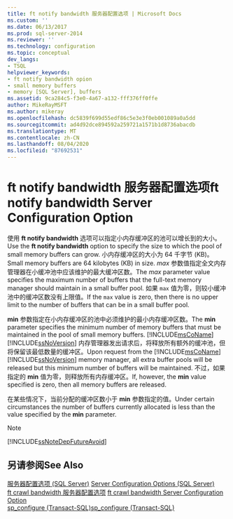 ```yaml
---
title: ft notify bandwidth 服务器配置选项 | Microsoft Docs
ms.custom: ''
ms.date: 06/13/2017
ms.prod: sql-server-2014
ms.reviewer: ''
ms.technology: configuration
ms.topic: conceptual
dev_langs:
- TSQL
helpviewer_keywords:
- ft notify bandwidth opion
- small memory buffers
- memory [SQL Server], buffers
ms.assetid: 9ca284c5-f3e0-4a67-a132-fff376ff0ffe
author: MikeRayMSFT
ms.author: mikeray
ms.openlocfilehash: dc5839f699d55edf86c5e3e3f0eb001089a0a5dd
ms.sourcegitcommit: ad4d92dce894592a259721a1571b1d8736abacdb
ms.translationtype: MT
ms.contentlocale: zh-CN
ms.lasthandoff: 08/04/2020
ms.locfileid: "87692531"
---
```

# <a name="ft-notify-bandwidth-server-configuration-option"></a><span data-ttu-id="07dd3-102">ft notify bandwidth 服务器配置选项</span><span class="sxs-lookup"><span data-stu-id="07dd3-102">ft notify bandwidth Server Configuration Option</span></span>
  <span data-ttu-id="07dd3-103">使用 **ft notify bandwidth** 选项可以指定小内存缓冲区的池可以增长到的大小。</span><span class="sxs-lookup"><span data-stu-id="07dd3-103">Use the **ft notify bandwidth** option to specify the size to which the pool of small memory buffers can grow.</span></span> <span data-ttu-id="07dd3-104">小内存缓冲区的大小为 64 千字节 (KB)。</span><span class="sxs-lookup"><span data-stu-id="07dd3-104">Small memory buffers are 64 kilobytes (KB) in size.</span></span> <span data-ttu-id="07dd3-105">*max* 参数值指定全文内存管理器在小缓冲池中应该维护的最大缓冲区数。</span><span class="sxs-lookup"><span data-stu-id="07dd3-105">The *max* parameter value specifies the maximum number of buffers that the full-text memory manager should maintain in a small buffer pool.</span></span> <span data-ttu-id="07dd3-106">如果 `max` 值为零，则较小缓冲池中的缓冲区数没有上限值。</span><span class="sxs-lookup"><span data-stu-id="07dd3-106">If the `max` value is zero, then there is no upper limit to the number of buffers that can be in a small buffer pool.</span></span>  
  
 <span data-ttu-id="07dd3-107">**min** 参数指定在小内存缓冲区的池中必须维护的最小内存缓冲区数。</span><span class="sxs-lookup"><span data-stu-id="07dd3-107">The **min** parameter specifies the minimum number of memory buffers that must be maintained in the pool of small memory buffers.</span></span> <span data-ttu-id="07dd3-108">[!INCLUDE[msCoName](../../includes/msconame-md.md)] [!INCLUDE[ssNoVersion](../../includes/ssnoversion-md.md)] 内存管理器发出请求后，将释放所有额外的缓冲池，但将保留该最低数量的缓冲区。</span><span class="sxs-lookup"><span data-stu-id="07dd3-108">Upon request from the [!INCLUDE[msCoName](../../includes/msconame-md.md)] [!INCLUDE[ssNoVersion](../../includes/ssnoversion-md.md)] memory manager, all extra buffer pools will be released but this minimum number of buffers will be maintained.</span></span> <span data-ttu-id="07dd3-109">不过，如果指定的 **min** 值为零，则释放所有内存缓冲区。</span><span class="sxs-lookup"><span data-stu-id="07dd3-109">If, however, the **min** value specified is zero, then all memory buffers are released.</span></span>  
  
 <span data-ttu-id="07dd3-110">在某些情况下，当前分配的缓冲区数小于 **min** 参数指定的值。</span><span class="sxs-lookup"><span data-stu-id="07dd3-110">Under certain circumstances the number of buffers currently allocated is less than the value specified by the **min** parameter.</span></span>  
  
> [!NOTE]  
>  [!INCLUDE[ssNoteDepFutureAvoid](../../includes/ssnotedepfutureavoid-md.md)]  
  
## <a name="see-also"></a><span data-ttu-id="07dd3-111">另请参阅</span><span class="sxs-lookup"><span data-stu-id="07dd3-111">See Also</span></span>  
 <span data-ttu-id="07dd3-112">[服务器配置选项 (SQL Server)](server-configuration-options-sql-server.md) </span><span class="sxs-lookup"><span data-stu-id="07dd3-112">[Server Configuration Options &#40;SQL Server&#41;](server-configuration-options-sql-server.md) </span></span>  
 <span data-ttu-id="07dd3-113">[ft crawl bandwidth 服务器配置选项](ft-crawl-bandwidth-server-configuration-option.md) </span><span class="sxs-lookup"><span data-stu-id="07dd3-113">[ft crawl bandwidth Server Configuration Option](ft-crawl-bandwidth-server-configuration-option.md) </span></span>  
 [<span data-ttu-id="07dd3-114">sp_configure &#40;Transact-SQL&#41;</span><span class="sxs-lookup"><span data-stu-id="07dd3-114">sp_configure &#40;Transact-SQL&#41;</span></span>](/sql/relational-databases/system-stored-procedures/sp-configure-transact-sql)  
  
  
